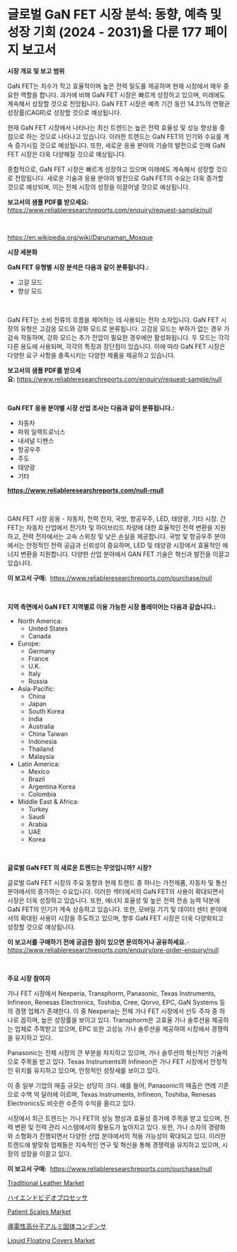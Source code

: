 <p><h1>글로벌 GaN FET 시장 분석: 동향, 예측 및 성장 기회 (2024 - 2031)을 다룬 177 페이지 보고서</h1></p><p><strong>시장 개요 및 보고 범위</strong></p>
<p><p>GaN FET는 치수가 작고 효율적이며 높은 전력 밀도를 제공하며 현재 시장에서 매우 중요한 역할을 합니다. 과거에 비해 GaN FET 시장은 빠르게 성장하고 있으며, 미래에도 계속해서 성장할 것으로 전망됩니다. GaN FET 시장은 예측 기간 동안 14.3%의 연평균 성장률(CAGR)로 성장할 것으로 예상됩니다.</p><p>현재 GaN FET 시장에서 나타나는 최신 트렌드는 높은 전력 효율성 및 성능 향상을 중점으로 하는 것으로 나타나고 있습니다. 이러한 트렌드는 GaN FET의 인기와 수요를 계속 증가시킬 것으로 예상됩니다. 또한, 새로운 응용 분야와 기술의 발전으로 인해 GaN FET 시장은 더욱 다양해질 것으로 예상됩니다.</p><p>종합적으로, GaN FET 시장은 빠르게 성장하고 있으며 미래에도 계속해서 성장할 것으로 전망됩니다. 새로운 기술과 응용 분야의 발전으로 GaN FET의 수요는 더욱 증가할 것으로 예상되며, 이는 전체 시장의 성장을 이끌어낼 것으로 예상됩니다.</p></p>
<p><strong>보고서의 샘플 PDF를 받으세요:</strong> <a href="https://www.reliableresearchreports.com/enquiry/request-sample/null">https://www.reliableresearchreports.com/enquiry/request-sample/null</a></p>
<p>&nbsp;</p>
<p><a href="https://en.wikipedia.org/wiki/Darunaman_Mosque">https://en.wikipedia.org/wiki/Darunaman_Mosque</a></p>
<p><strong>시장 세분화</strong></p>
<p><strong>GaN FET 유형별 시장 분석은 다음과 같이 분류됩니다.:</strong></p>
<p><ul><li>고갈 모드</li><li>향상 모드</li></ul></p>
<p>&nbsp;</p>
<p><p>GaN FET는 소비 전류의 흐름을 제어하는 데 사용되는 전자 소자입니다. GaN FET 시장의 유형은 고감응 모드와 강화 모드로 분류됩니다. 고감응 모드는 부하가 없는 경우 가감속 작동하며, 강화 모드는 추가 전압이 필요한 경우에만 활성화됩니다. 두 모드는 각각 다른 용도에 사용되며, 각각의 특징과 장단점이 있습니다. 이에 따라 GaN FET 시장은 다양한 요구 사항을 충족시키는 다양한 제품을 제공하고 있습니다.</p></p>
<p><strong>보고서의 샘플 PDF를 받으세요:</strong>&nbsp;<a href="https://www.reliableresearchreports.com/enquiry/request-sample/null">https://www.reliableresearchreports.com/enquiry/request-sample/null</a></p>
<p>&nbsp;</p>
<p><strong> GaN FET 응용 분야별 시장 산업 조사는 다음과 같이 분류됩니다.:</strong></p>
<p><ul><li>자동차</li><li>파워 일렉트로닉스</li><li>내셔널 디펜스</li><li>항공우주</li><li>주도</li><li>태양광</li><li>기타</li></ul></p>
<p><strong><a href="https://www.reliableresearchreports.com/null-rnull">https://www.reliableresearchreports.com/null-rnull</a></strong></p>
<p>&nbsp;</p>
<p><p> GAN FET 시장 응용 - 자동차, 전력 전자, 국방, 항공우주, LED, 태양광, 기타 시장. 간FET는 자동차 산업에서 전기차 및 하이브리드 차량에 대한 효율적인 전력 변환을 지원하고, 전력 전자에서는 고속 스위칭 및 낮은 손실을 제공합니다. 국방 및 항공우주 분야에서는 안정적인 전력 공급과 신뢰성이 중요하며, LED 및 태양광 시장에서 효율적인 에너지 변환을 지원합니다. 다양한 산업 분야에서 GAN FET 기술은 혁신과 발전을 이끌고 있습니다.</p></p>
<p><strong>이 보고서 구매:</strong>&nbsp; <a href="https://www.reliableresearchreports.com/purchase/null">https://www.reliableresearchreports.com/purchase/null</a></p>
<p>&nbsp;</p>
<p><strong>지역 측면에서 GaN FET 지역별로 이용 가능한 시장 플레이어는 다음과 같습니다.:</strong></p>
<p><ul>
    <li>
        North America:
        <ul>
            <li>United States</li>
            <li>Canada</li>
        </ul>
    </li>
    <li>
        Europe:
        <ul>
            <li>Germany</li>
            <li>France</li>
            <li>U.K.</li>
            <li>Italy</li>
            <li>Russia</li>
        </ul>
    </li>
    <li>
        Asia-Pacific:
        <ul>
            <li>China</li>
            <li>Japan</li>
            <li>South Korea</li>
            <li>India</li>
            <li>Australia</li>
            <li>China Taiwan</li>
            <li>Indonesia</li>
            <li>Thailand</li>
            <li>Malaysia</li>
        </ul>
    </li>
    <li>
        Latin America:
        <ul>
            <li>Mexico</li>
            <li>Brazil</li>
            <li>Argentina Korea</li>
            <li>Colombia</li>
        </ul>
    </li>
    <li>
        Middle East & Africa:
        <ul>
            <li>Turkey</li>
            <li>Saudi</li>
            <li>Arabia</li>
            <li>UAE</li>
            <li>Korea</li>
        </ul>
    </li>
    </ul></p>
<p>&nbsp;</p>
<p><strong>글로벌 GaN FET 의 새로운 트렌드는 무엇입니까? 시장?</strong></p>
<p><p>글로벌 GaN FET 시장의 주요 동향과 현재 트렌드 중 하나는 가전제품, 자동차 및 통신 분야에서의 증가하는 수요입니다. 이러한 섹터에서의 GaN FET의 사용이 확대되면서 시장은 더욱 성장하고 있습니다. 또한, 에너지 효율성 및 높은 전력 전송 능력 덕분에 GaN FET의 인기가 계속 상승하고 있습니다. 또한, 모바일 기기 및 데이터 센터 분야에서의 확대된 사용이 시장을 주도하고 있으며, 향후 GaN FET 시장은 더욱 다양화되고 성장할 것으로 예상됩니다.</p></p>
<p><strong>이 보고서를 구매하기 전에 궁금한 점이 있으면 문의하거나 공유하세요.</strong>- <a href="https://www.reliableresearchreports.com/enquiry/pre-order-enquiry/null">https://www.reliableresearchreports.com/enquiry/pre-order-enquiry/null</a></p>
<p>&nbsp;</p>
<p><strong>주요 시장 참여자</strong></p>
<p><p>가나 FET 시장에서 Nexperia, Transphorm, Panasonic, Texas Instruments, Infineon, Renesas Electronics, Toshiba, Cree, Qorvo, EPC, GaN Systems 등의 경쟁 업체가 존재한다. 이 중 Nexperia는 전체 가나 FET 시장에서 선두 주자 중 하나로 꼽히며, 높은 성장률을 보이고 있다. Transphorm은 고효율 가나 솔루션을 제공하는 업체로 주목받고 있으며, EPC 또한 고성능 가나 솔루션을 제공하여 시장에서 경쟁력을 유지하고 있다.</p><p>Panasonic는 전체 시장의 큰 부분을 차지하고 있으며, 가나 솔루션의 혁신적인 기술력으로 주목을 받고 있다. Texas Instruments와 Infineon은 가나 FET 시장에서 안정적인 위치를 유지하고 있으며, 안정적인 성장세를 보이고 있다. </p><p>이 중 일부 기업의 매출 규모는 상당히 크다. 예를 들어, Panasonic의 매출은 연례 기준으로 수백 억 달러에 이르며, Texas Instruments, Infineon, Toshiba, Renesas Electronics도 비슷한 수준의 수익을 올리고 있다. </p><p>시장에서 최근 트렌드는 가나 FET의 성능 향상과 효율성 증가에 주목을 받고 있으며, 전력 변환 및 전력 관리 시스템에서의 활용도가 높아지고 있다. 또한, 가나 소자의 경량화와 소형화가 진행되면서 다양한 산업 분야에서의 적용 가능성이 확대되고 있다. 이러한 트렌드에 발맞춰 업체들은 지속적인 연구 및 혁신을 통해 경쟁력을 유지하고 있으며, 시장의 성장을 이끌고 있다.</p></p>
<p><strong>이 보고서 구매:</strong>&nbsp;&nbsp;<a href="https://www.reliableresearchreports.com/purchase/null">https://www.reliableresearchreports.com/purchase/null</a></p>
<p><p><a href="https://medium.com/@gabrieluffman5656/strategic-insights-into-global-traditional-leather-market-trends-2024-2031-covered-in-165-49c333d3dea4">Traditional Leather Market</a></p><p><a href="https://github.com/RandallRunte2023/Market-Research-Report-List-2/blob/main/1174208122755.md">ハイエンドビデオプロセッサ</a></p><p><a href="https://issuu.com/reportprime-2/docs/patient-scales-market-size-2030.pptx">Patient Scales Market</a></p><p><a href="https://github.com/DanykaKilback/Market-Research-Report-List-2/blob/main/7741205122756.md">導電性高分子アルミ固体コンデンサ</a></p><p><a href="https://github.com/erickahgreen002024/Market-Research-Report-List-1/blob/main/liquid-floating-covers-market.md">Liquid Floating Covers Market</a></p></p>